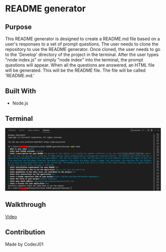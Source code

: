# README generator

## Purpose
This README generator is designed to create a README.md file based on a user's responses to a set of prompt questions. The user needs to clone the repository to use the README generator. Once cloned, the user needs to go to the 'Develop' directory of the project in the terminal. After the user types "node index.js" or simply "node index" into the terminal, the prompt questions will appear. When all the questions are answered, an HTML file will be generated. This will be the README file. The file will be called 'README.md.'

## Built With
 * Node.js

## Terminal
![Alt text](./assets/images/image-terminal.JPG?raw=true "terminal")

## Walkthrough
[Video](https://youtu.be/5cFsnz0urKU)

## Contribution
Made by CoderJ01

